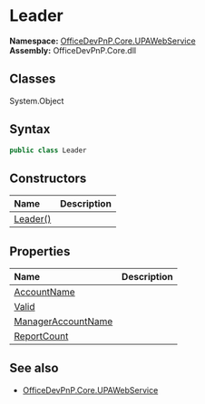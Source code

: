 # Leader
  
**Namespace:** [OfficeDevPnP.Core.UPAWebService](OfficeDevPnP.Core.UPAWebService.md)  
**Assembly:** OfficeDevPnP.Core.dll  
## Classes
System.Object  
## Syntax
```C#
public class Leader
```
## Constructors
|**Name**|**Description**|
|:-----|:-----|
| [Leader()](Leaderconstructor1details.md) | 
## Properties
|**Name**|**Description**|
|:-----|:-----|
| [AccountName](Leader.AccountName.md) | 
| [Valid](Leader.Valid.md) | 
| [ManagerAccountName](Leader.ManagerAccountName.md) | 
| [ReportCount](Leader.ReportCount.md) | 
## See also
- [OfficeDevPnP.Core.UPAWebService](OfficeDevPnP.Core.UPAWebService.md)
